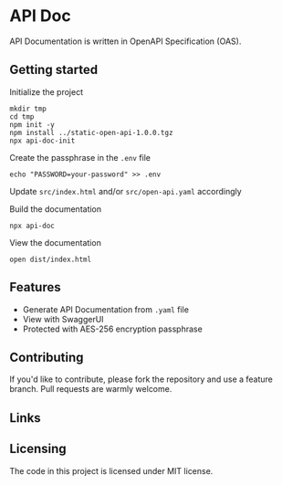# API Doc

API Documentation is written in OpenAPI Specification (OAS).

## Getting started

Initialize the project

```shell
mkdir tmp
cd tmp
npm init -y
npm install ../static-open-api-1.0.0.tgz
npx api-doc-init
```

Create the passphrase in the `.env` file

```shell
echo "PASSWORD=your-password" >> .env
```

Update `src/index.html` and/or `src/open-api.yaml` accordingly

Build the documentation

```
npx api-doc
```

View the documentation

```
open dist/index.html
```

## Features

- Generate API Documentation from `.yaml` file
- View with SwaggerUI
- Protected with AES-256 encryption passphrase

## Contributing

If you'd like to contribute, please fork the repository and use a feature
branch. Pull requests are warmly welcome.

## Links

## Licensing

The code in this project is licensed under MIT license.
